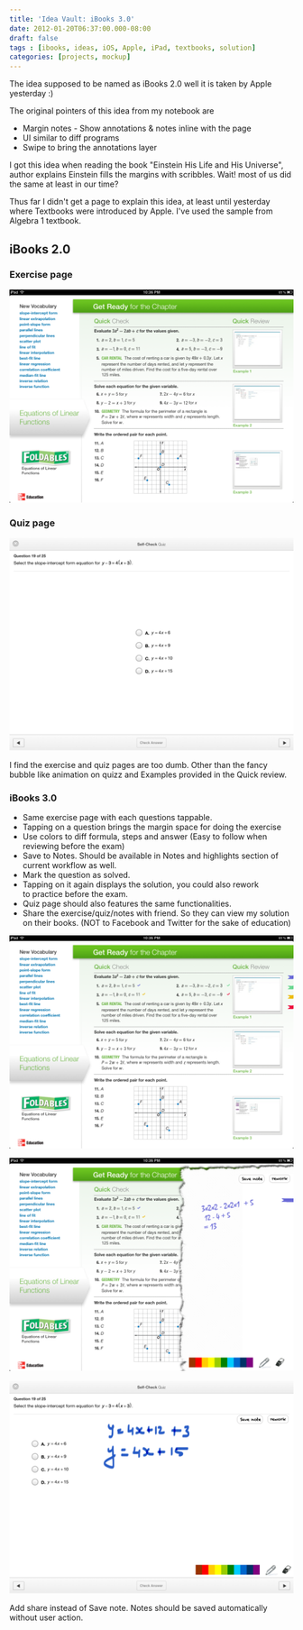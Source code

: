 ```yaml
---
title: 'Idea Vault: iBooks 3.0'
date: 2012-01-20T06:37:00.000-08:00
draft: false
tags : [ibooks, ideas, iOS, Apple, iPad, textbooks, solution]
categories: [projects, mockup]
---
```


The idea supposed to be named as iBooks 2.0 well it is taken by Apple yesterday :)  
  
The original pointers of this idea from my notebook are  
  
  

*   Margin notes - Show annotations & notes inline with the page
*   UI similar to diff programs
*   Swipe to bring the annotations layer

  

I got this idea when reading the book "Einstein His Life and His Universe", author explains Einstein fills the margins with scribbles. Wait! most of us did the same at least in our time?

  

Thus far I didn't get a page to explain this idea, at least until yesterday where Textbooks were introduced by Apple. I've used the sample from Algebra 1 textbook.

  

## iBooks 2.0

  

### Exercise page

  

![](/assets/image_1.png)

  

  

### Quiz page

  

![](/assets/image_3.png)

  

I find the exercise and quiz pages are too dumb. Other than the fancy bubble like animation on quizz and Examples provided in the Quick review.

  

  

### iBooks 3.0

*   Same exercise page with each questions tappable.
*   Tapping on a question brings the margin space for doing the exercise
*   Use colors to diff formula, steps and answer (Easy to follow when reviewing before the exam)
*   Save to Notes. Should be available in Notes and highlights section of current workflow as well.
*   Mark the question as solved. 
*   Tapping on it again displays the solution, you could also rework to practice before the exam.
*   Quiz page should also features the same functionalities. 
*   Share the exercise/quiz/notes with friend. So they can view my solution on their books. (NOT to Facebook and Twitter for the sake of education)

  

![](/assets/inlinemarkers.png)

  

![](/assets/savenotes.png)

  

![](/assets/excercise.png)

  

Add share instead of Save note. Notes should be saved automatically without user action.